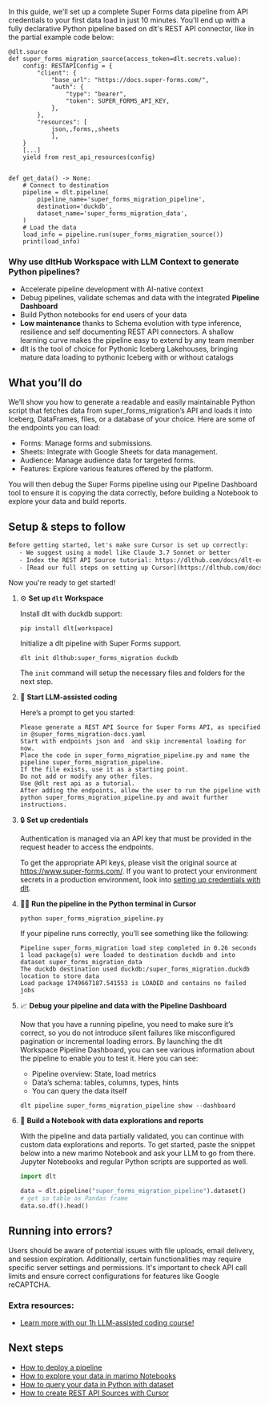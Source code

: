 In this guide, we'll set up a complete Super Forms data pipeline from API credentials to your first data load in just 10 minutes. You'll end up with a fully declarative Python pipeline based on dlt's REST API connector, like in the partial example code below:

```python-outcome
@dlt.source
def super_forms_migration_source(access_token=dlt.secrets.value):
    config: RESTAPIConfig = {
        "client": {
            "base_url": "https://docs.super-forms.com/",
            "auth": {
                "type": "bearer",
                "token": SUPER_FORMS_API_KEY,
            },
        },
        "resources": [
            json,,forms,,sheets
            ],
    }
    [...]
    yield from rest_api_resources(config)


def get_data() -> None:
    # Connect to destination
    pipeline = dlt.pipeline(
        pipeline_name='super_forms_migration_pipeline',
        destination='duckdb',
        dataset_name='super_forms_migration_data', 
    )
    # Load the data
    load_info = pipeline.run(super_forms_migration_source())
    print(load_info) 
```

### Why use dltHub Workspace with LLM Context to generate Python pipelines?

- Accelerate pipeline development with AI-native context
- Debug pipelines, validate schemas and data with the integrated **Pipeline Dashboard**
- Build Python notebooks for end users of your data
- **Low maintenance** thanks to Schema evolution with type inference, resilience and self documenting REST API connectors. A shallow learning curve makes the pipeline easy to extend by any team member
- dlt is the tool of choice for Pythonic Iceberg Lakehouses, bringing mature data loading to pythonic Iceberg with or without catalogs

## What you’ll do

We’ll show you how to generate a readable and easily maintainable Python script that fetches data from super_forms_migration’s API and loads it into Iceberg, DataFrames, files, or a database of your choice. Here are some of the endpoints you can load:

- Forms: Manage forms and submissions.
- Sheets: Integrate with Google Sheets for data management.
- Audience: Manage audience data for targeted forms.
- Features: Explore various features offered by the platform.

You will then debug the Super Forms pipeline using our Pipeline Dashboard tool to ensure it is copying the data correctly, before building a Notebook to explore your data and build reports.

## Setup & steps to follow

```default
Before getting started, let's make sure Cursor is set up correctly:
   - We suggest using a model like Claude 3.7 Sonnet or better
   - Index the REST API Source tutorial: https://dlthub.com/docs/dlt-ecosystem/verified-sources/rest_api/ and add it to context as **@dlt rest api**
   - [Read our full steps on setting up Cursor](https://dlthub.com/docs/dlt-ecosystem/llm-tooling/cursor-restapi#23-configuring-cursor-with-documentation)
```

Now you're ready to get started!

1. ⚙️ **Set up `dlt` Workspace**
    
    Install dlt with duckdb support:
    ```shell
    pip install dlt[workspace]
    ```

    Initialize a dlt pipeline with Super Forms support.
    ```shell
    dlt init dlthub:super_forms_migration duckdb
    ```

    The `init` command will setup the necessary files and folders for the next step.
    
2. 🤠 **Start LLM-assisted coding**
    
    Here’s a prompt to get you started:
    
    ```prompt
    Please generate a REST API Source for Super Forms API, as specified in @super_forms_migration-docs.yaml 
    Start with endpoints json and  and skip incremental loading for now. 
    Place the code in super_forms_migration_pipeline.py and name the pipeline super_forms_migration_pipeline. 
    If the file exists, use it as a starting point. 
    Do not add or modify any other files. 
    Use @dlt rest api as a tutorial. 
    After adding the endpoints, allow the user to run the pipeline with python super_forms_migration_pipeline.py and await further instructions.
    ```

    
3. 🔒 **Set up credentials** 
    
    Authentication is managed via an API key that must be provided in the request header to access the endpoints.
    
    To get the appropriate API keys, please visit the original source at https://www.super-forms.com/.
    If you want to protect your environment secrets in a production environment, look into [setting up credentials with dlt](https://dlthub.com/docs/walkthroughs/add_credentials).
    
4. 🏃‍♀️ **Run the pipeline in the Python terminal in Cursor**
    
    ```shell
    python super_forms_migration_pipeline.py
    ```
    
    If your pipeline runs correctly, you’ll see something like the following:
    
    ```shell
    Pipeline super_forms_migration load step completed in 0.26 seconds
    1 load package(s) were loaded to destination duckdb and into dataset super_forms_migration_data
    The duckdb destination used duckdb:/super_forms_migration.duckdb location to store data
    Load package 1749667187.541553 is LOADED and contains no failed jobs
    ```
    
5. 📈 **Debug your pipeline and data with the Pipeline Dashboard**

    Now that you have a running pipeline, you need to make sure it’s correct, so you do not introduce silent failures like misconfigured pagination or incremental loading errors. By launching the dlt Workspace Pipeline Dashboard, you can see various information about the pipeline to enable you to test it. Here you can see:
    - Pipeline overview: State, load metrics
    - Data’s schema: tables, columns, types, hints
    - You can query the data itself
    
    ```shell
    dlt pipeline super_forms_migration_pipeline show --dashboard
    ```
    
6. 🐍 **Build a Notebook with data explorations and reports**

    With the pipeline and data partially validated, you can continue with custom data explorations and reports. To get started, paste the snippet below into a new marimo Notebook and ask your LLM to go from there. Jupyter Notebooks and regular Python scripts are supported as well.

    
    ```python
    import dlt

   data = dlt.pipeline("super_forms_migration_pipeline").dataset()
   # get so table as Pandas frame
   data.so.df().head()
    ```

## Running into errors?

Users should be aware of potential issues with file uploads, email delivery, and session expiration. Additionally, certain functionalities may require specific server settings and permissions. It's important to check API call limits and ensure correct configurations for features like Google reCAPTCHA.

### Extra resources:

- [Learn more with our 1h LLM-assisted coding course!](https://www.youtube.com/watch?v=GGid70rnJuM)

## Next steps

- [How to deploy a pipeline](https://dlthub.com/docs/walkthroughs/deploy-a-pipeline)
- [How to explore your data in marimo Notebooks](https://dlthub.com/docs/general-usage/dataset-access/marimo)
- [How to query your data in Python with dataset](https://dlthub.com/docs/general-usage/dataset-access/dataset)
- [How to create REST API Sources with Cursor](https://dlthub.com/docs/dlt-ecosystem/llm-tooling/cursor-restapi)